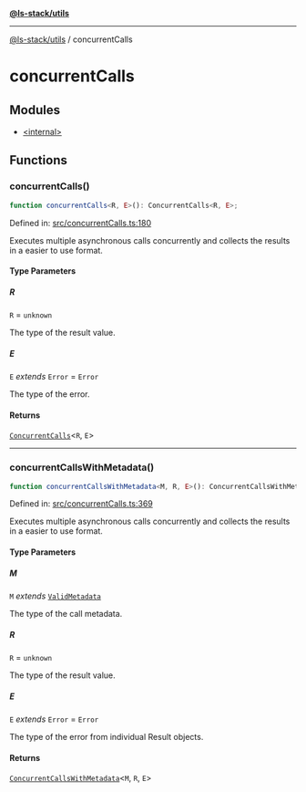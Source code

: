 [**@ls-stack/utils**](../README.md)

***

[@ls-stack/utils](../modules.md) / concurrentCalls

# concurrentCalls

## Modules

- [\<internal\>](-internal-.md)

## Functions

### concurrentCalls()

```ts
function concurrentCalls<R, E>(): ConcurrentCalls<R, E>;
```

Defined in: [src/concurrentCalls.ts:180](https://github.com/lucasols/utils/blob/main/src/concurrentCalls.ts#L180)

Executes multiple asynchronous calls concurrently and collects the results in a easier to use format.

#### Type Parameters

##### R

`R` = `unknown`

The type of the result value.

##### E

`E` *extends* `Error` = `Error`

The type of the error.

#### Returns

[`ConcurrentCalls`](-internal-.md#concurrentcalls)\<`R`, `E`\>

***

### concurrentCallsWithMetadata()

```ts
function concurrentCallsWithMetadata<M, R, E>(): ConcurrentCallsWithMetadata<M, R, E>;
```

Defined in: [src/concurrentCalls.ts:369](https://github.com/lucasols/utils/blob/main/src/concurrentCalls.ts#L369)

Executes multiple asynchronous calls concurrently and collects the results in a easier to use format.

#### Type Parameters

##### M

`M` *extends* [`ValidMetadata`](-internal-.md#validmetadata)

The type of the call metadata.

##### R

`R` = `unknown`

The type of the result value.

##### E

`E` *extends* `Error` = `Error`

The type of the error from individual Result objects.

#### Returns

[`ConcurrentCallsWithMetadata`](-internal-.md#concurrentcallswithmetadata)\<`M`, `R`, `E`\>
